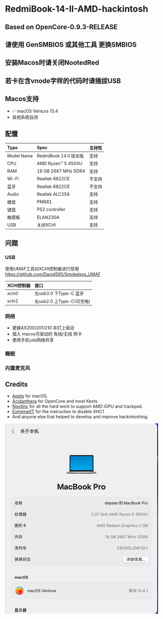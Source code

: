 # RedmiBook-14-II-AMD-hackintosh
## Based on OpenCore-0.9.3-RELEASE
## 请使用 GenSMBIOS 或其他工具 更换SMBIOS
## 安装Macos时请关闭NootedRed
## 若卡在含vnode字样的代码时请插拔USB

## Macos支持
- ✅ macOS Ventura 13.4
- 其他系统自测

## 配置

Type | Spec | 支持性
:---------|:---------|:---------
Model Name | RedmiBook 14 II 锐龙版 | 支持
CPU | AMD Ryzen™ 5 4500U | 支持
RAM | 16 GB 2667 MHz DDR4 | 支持
Wi-Fi | Realtek 8822CE | 不支持
蓝牙 | Realtek 8822CE | 不支持
Audio | Realtek ALC256 | 支持
硬盘 | PM881 | 支持
键盘 | PS2 controller | 支持
触摸板 | ELAN230A |支持
USB | 关闭XCHI | 支持


## 问题

### USB
使用UMAF工具对XCHI控制器进行禁用
https://github.com/DavidS95/Smokeless_UMAF

XCHI控制器 | 接口
:---------|:---------
xchi0 | 左usb3.0 下Type-C 蓝牙
xchi1 | 右usb2.0 上Type-C(可充电)

### 网络
- 更换AX200/201/210 并打上驱动
- 插入 macos可驱动的 有线/无线 网卡
- 使用手机usb网络共享

### 睡眠
### 内置麦克风

## Credits

- [Apple](https://www.apple.com) for macOS.
- [Acidanthera](https://github.com/acidanthera) for OpenCore and most Kexts.
- [NootInc](https://github.com/NootInc) for all the hard work to support AMD iGPU and trackpad.
- [ExtremeXT](https://github.com/ExtremeXT) for the instruction to disable XHC1
- And anyone else that helped to develop and improve hackintoshing.

![Ventura](./Screenshots/2023-06-26.png)
